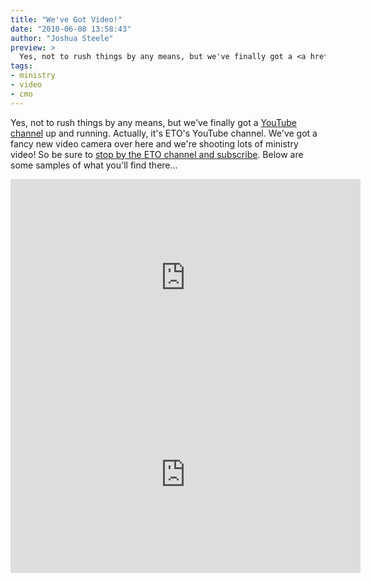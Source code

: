 ```yaml
---
title: "We've Got Video!"
date: "2010-06-08 13:58:43"
author: "Joshua Steele"
preview: >
  Yes, not to rush things by any means, but we've finally got a <a href="http://www.youtube.com/euroteamoutreach" target="_blank">YouTube channel</a> up and running. Actually, it's ETO's YouTube channel. We've got a fancy new video camera over here and we're shooting lots of ministry video! So be sure to <a href="http://www.youtube.com/euroteamoutreach" target="_blank">stop by the ETO channel and subscribe</a>. Below are some samples of what you'll find there...
tags:
- ministry
- video
- cmo
---
```


Yes, not to rush things by any means, but we've finally got a <a href="http://www.youtube.com/euroteamoutreach" target="_blank">YouTube channel</a> up and running. Actually, it's ETO's YouTube channel. We've got a fancy new video camera over here and we're shooting lots of ministry video! So be sure to <a href="http://www.youtube.com/euroteamoutreach" target="_blank">stop by the ETO channel and subscribe</a>. Below are some samples of what you'll find there...

<iframe width="560" height="315" src="https://www.youtube.com/embed/GQ9oAeJ0xRY" frameborder="0" allowfullscreen></iframe>

<iframe width="560" height="315" src="https://www.youtube.com/embed/UAQiHhWlMnQ" frameborder="0" allowfullscreen></iframe>

